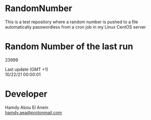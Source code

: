 # RandomNumber    
This is a test repository where a random number is pushed to a file automatically passwordless from a cron job in my Linux CentOS server    
# Random Number of the last run   
23999
      
Last update (GMT +1)    
10/22/21 00:00:01
# Developer    
Hamdy Abou El Anein   
hamdy.aea@protonmail.com
